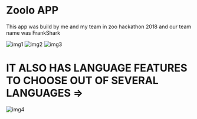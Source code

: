 # Zoolo APP

This app was build by me and my team in zoo hackathon 2018 and our team name was FrankShark

![img1](https://github.com/Ishaan28malik/zoolo/blob/master/IMG-20180926-WA0002.jpg)
![img2](https://github.com/Ishaan28malik/zoolo/blob/master/IMG-20180926-WA0004.jpg)
![img3](https://github.com/Ishaan28malik/zoolo/blob/master/IMG-20180926-WA0006.jpg)



# IT ALSO HAS LANGUAGE FEATURES TO CHOOSE OUT OF SEVERAL LANGUAGES =>



![img4](https://github.com/Ishaan28malik/zoolo/blob/master/IMG-20180926-WA0009.jpg)
